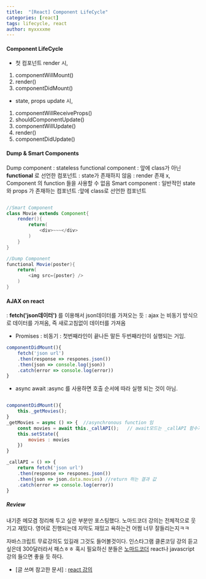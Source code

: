```yaml
---
title:  "[React] Component LifeCycle"
categories: [react]
tags: lifecycle, react
author: myxxxxme
---
```


#### Component LifeCycle
- 첫 컴포넌트 render 시,
1. componentWillMount()
2. render()
3. componentDidMount()

- state, props update 시,
1. componentWillReceiveProps()
2. shouldComponentUpdate()
3. componentWillUpdate()
4. render()
5. componentDidUpdate()


#### Dump & Smart Components
Dump component
: stateless functional component
: 앞에 class가 아닌 **functional** 로 선언한 컴포넌트
: state가 존재하지 않음
: render 존재 x, Component 의 function 들을 사용할 수 없음
Smart component
: 일반적인 state 와 props 가 존재하는 컴포넌트
:앞에 class로 선언한 컴포넌트

``` java

//Smart Component
class Movie extends Component{
	render(){
		return(
			<div>~~~</div>
		)
	}
}

//Dump Component
functional Movie(poster){
	return(
		<img src={poster} />
	)
}

```

#### AJAX on react
: **fetch('json데이터')** 를 이용해서 json데이터를 가져오는 듯
: ajax 는 비동기 방식으로 데이터를 가져옴, 즉 새로고침없이 데이터를 가져옴

- Promises
: 비동기
: 첫번째라인이 끝나든 말든 두번째라인이 실행되는 거임.

```javascript
componentDidMount(){
	fetch('json url')
	.then(response => respones.json())
	.then(json => console.log(json))
	.catch(error => console.log(error))
}
```

- async await
:async 를 사용하면 호출 순서에 따라 실행 되는 것이 아님.

```javascript

componentDidMount(){
	this._getMovies();
}
_getMovies = async () => {	//asynchronous function 임
	const movies = await this._callAPI();	// await모드는 _callAPI 함수가 return 까지 기다린다.(성공이건 실패건 상관 x)
	this.setState({
		movies : movies
	})
}

_callAPI = () => {
	return fetch('json url')
	.then(response => respones.json())
	.then(json => json.data.movies)	//return 하는 결과 값
	.catch(error => console.log(error))
}

```



##### Review
내기준 메모겸 정리해 두고 싶은 부분만 포스팅했다.
노마드코더 강의는 전체적으로 웃기고 재밌다.
영어로 진행되는데 자막도 재밌고 욕하는건 어쩜 너무 잘들리는지ㅋㅋ

자바스크립트 무료강의도 있길래 그것도 들어볼것이다.
인스타그램 클론코딩 강의 듣고 싶은데 300달러라서 패스ㅎㅎ
혹시 필요하신 분들은 [노마드코더](https://academy.nomadcoders.co/courses/category/KR) react나 javascript 강의 들으면 좋을 듯 하다.



 - [글 쓰며 참고한 문서]
 : [react 강의](https://jusungpark.tistory.com/52)
